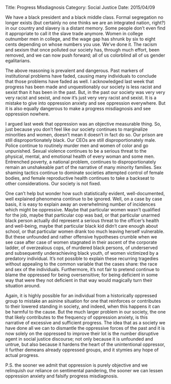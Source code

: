 Title: Progress Misdiagnosis
Category: Social Justice
Date: 2015/04/09

We have a black president and a black middle class. Formal segregation no longer exists (but certainly no one thinks we are an integrated nation, right?) in our country and slavery is a distant memory. Some people don’t even find it appropriate to call it the slave trade anymore. Women in college outnumber men in college, and the wage gap has shrunk by six to eight cents depending on whose numbers you use. We’ve done it. The racism and sexism that once polluted our society has, through much effort, been removed, and we can now push forward; all of us colorblind all of us gender egalitarians.

The above reasoning is prevalent and dangerous. Past markers of institutional problems have faded, causing many individuals to conclude that those problems have faded as well. I acknowledged last week that progress has been made and unquestionably our society is less racist and sexist than it has been in the past. But, in the past our society was very very very racist and sexist, and now it’s just very very racist and sexist. It is a mistake to give into oppression anxiety and see oppression everywhere. But it is also equally dangerous to make a progress misdiagnosis and see oppression nowhere.

I argued last week that oppression was an objective measurable thing. So, just because you don’t feel like our society continues to marginalize minorities and women, doesn’t mean it doesn’t in fact do so. Our prison are still disproportionately black. Our CEOs are still disproportionately male. Police continue to routinely murder men and women of color and go unpunished. Sexual violence continues to be a serious threat to the physical, mental, and emotional health of every woman and some men. Entrenched poverty, a national problem, continues to disproportionately remain an unshakeable part of the narrative of many minority families. Sex shaming tactics continue to dominate societies attempted control of female bodies, and female reproductive health continues to take a backseat to other considerations. Our society is not fixed.

One can’t help but wonder how such statistically evident, well-documented, well explained phenomena continue to be ignored. Well, on a case by case basis, it is easy to explain away an overwhelming number of incidences which might be oppressive. Maybe that particular women wasn’t qualified for the job, maybe that particular cop was bad, or that particular unarmed black person actually did represent a serious threat to the officer’s health and well-being, maybe that particular black kid didn’t  care enough about school, or that particular women drank too much leaving herself vulnerable. But these unfounded and rather offensive hypotheses crumble when we see case after case of women stagnated in their ascent of the corporate ladder, of overzealous cops, of murdered black persons, of underserved and subsequently underachieving black youth, of women victimized by a predatory individual. It’s not possible to explain these recurring tragedies without appealing to the common variable that the cases share: the race and sex of the individuals. Furthermore, it’s not fair to pretend continue to blame the oppressed for being oversensitive; for being deficient in some way that were they not deficient in that way would magically turn their situation around.

Again, it is highly possible for an individual from a historically oppressed group to mistake an asinine situation for one that reinforces or contributes to their lowered standing in society, and indeed, when this happens it can be harmful to the cause. But the much larger problem in our society, the one that likely contributes to the frequency of oppression anxiety, is this narrative of excessive and sufficient progress. The idea that as a society we have done all we can to dismantle the oppressive forces of the past and it is now solely on the oppressed to improve their lot is the number disruptive agent in social justice discourse; not only because it is unfounded and untrue, but also because it hardens the heart of the unintentional oppressor, it further demeans already oppressed groups, and it stymies any hope of actual progress.

P.S. the sooner we admit that oppression is purely objective and we relinquish our reliance on sentimental pandering, the sooner we can lessen oppression anxiety and falsify progress misdiagnosis.
